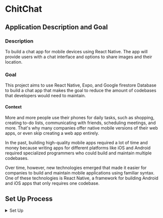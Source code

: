 # ChitChat

## Application Description and Goal

### Description

To build a chat app for mobile devices using React Native. The app will provide users with a chat interface and options to share images and their location.

### Goal 

This project aims to use React Native, Expo, and Google firestore Database to build a chat app that makes the goal to reduce the amount of codebases that developers would need to maintain.

#### Context

More and more people use their phones for daily tasks, such as shopping, creating to-do lists,
communicating with friends, scheduling meetings, and more. That's why many companies offer native
mobile versions of their web apps, or even skip creating a web app entirely.

In the past, building high-quality mobile apps required a lot of time and money because writing apps
for different platforms like iOS and Android required specialized programmers who could build and
maintain multiple codebases.

Over time, however, new technologies emerged that made it easier for companies to build and
maintain mobile applications using familiar syntax. One of these technologies is React Native, a
framework for building Android and iOS apps that only requires one codebase.

## Set Up Process

<details><summary>Set Up</summary>
  1.) To set up this project, simply download the code and run in the main project direcotry's terminal 
```
npm install

```
to get all your modules set up.
2.) Next, run inside the main project directory 
```
expo start

```
3.) You'll be given expo commands to run the application via the Web or through your phone just follow these necessary steps to set it up https://docs.expo.dev/guides/testing-on-devices/
</details>
